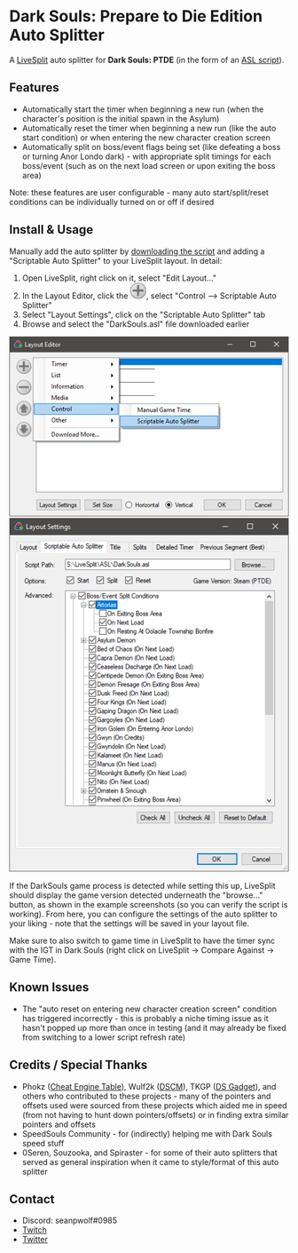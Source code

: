 # Dark Souls: Prepare to Die Edition Auto Splitter

A [LiveSplit](http://livesplit.org) auto splitter for **Dark Souls: PTDE** (in the form of an [ASL script](https://github.com/LiveSplit/LiveSplit/blob/master/Documentation/Auto-Splitters.md)).

## Features

* Automatically start the timer when beginning a new run (when the character's position is the initial spawn in the Asylum)
* Automatically reset the timer when beginning a new run (like the auto start condition) or when entering the new character creation screen 
* Automatically split on boss/event flags being set (like defeating a boss or turning Anor Londo dark) - with appropriate split timings for each boss/event (such as on the next load screen or upon exiting the boss area)

Note: these features are user configurable - many auto start/split/reset conditions can be individually turned on or off if desired

## Install & Usage

Manually add the auto splitter by [downloading the script](/DarkSoulsASL/DarkSouls.asl?raw=true) and adding a "Scriptable Auto Splitter" to your LiveSplit layout. In detail:

1. Open LiveSplit, right click on it, select "Edit Layout..."
1. In the Layout Editor, click the ![](/DarkSoulsASL/resources/layout_editor_plus.png?raw=true "plus button"), select "Control --> Scriptable Auto Splitter"
1. Select "Layout Settings", click on the "Scriptable Auto Splitter" tab
1. Browse and select the "DarkSouls.asl" file downloaded earlier

![](/DarkSoulsASL/resources/layout_editor.png?raw=true "Adding Scriptable Auto Splitter Component") ![](/DarkSoulsASL/resources/layout_settings.png?raw=true "ASL Script Settings") 

If the DarkSouls game process is detected while setting this up, LiveSplit should display the game version detected underneath the "browse..." button, as shown in the example screenshots (so you can verify the script is working). From here, you can configure the settings of the auto splitter to your liking - note that the settings will be saved in your layout file.

Make sure to also switch to game time in LiveSplit to have the timer sync with the IGT in Dark Souls (right click on LiveSplit -> Compare Against -> Game Time).

## Known Issues

* The "auto reset on entering new character creation screen" condition has triggered incorrectly - this is probably a niche timing issue as it hasn't popped up more than once in testing (and it may already be fixed from switching to a lower script refresh rate)

## Credits / Special Thanks

* Phokz ([Cheat Engine Table](http://fearlessrevolution.com/viewtopic.php?f=4&t=63)), Wulf2k ([DSCM](https://github.com/Wulf2k/DaS-PC-MPChan)), TKGP ([DS Gadget](https://github.com/JKAnderson/DS-Gadget)), and others who contributed to these projects - many of the pointers and offsets used were sourced from these projects which aided me in speed (from not having to hunt down pointers/offsets) or in finding extra similar pointers and offsets
* SpeedSouls Community - for (indirectly) helping me with Dark Souls speed stuff
* 0Seren, Souzooka, and Spiraster - for some of their auto splitters that served as general inspiration when it came to style/format of this auto splitter

## Contact

* Discord: seanpwolf#0985
* [Twitch](https://twitch.tv/seanpwolf)
* [Twitter](https://twitter.com/seanpwolf)
